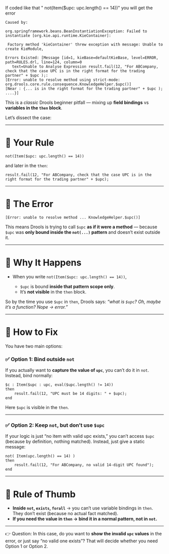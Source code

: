 

If coded like that "  not(Item($upc: upc.length() == 14))" you will get the error
```
Caused by: 

org.springframework.beans.BeanInstantiationException: Failed to instantiate [org.kie.api.runtime.KieContainer]:

 Factory method 'kieContainer' threw exception with message: Unable to create KieModule,

Errors Existed: [Message [id=1, kieBase=defaultKieBase, level=ERROR, path=RULES.drl, line=124, column=0
   text=Unable to Analyse Expression result.fail(12, "For ABCompany, check that the case UPC is in the right format for the trading partner" + $upc );:
[Error: unable to resolve method using strict-mode: org.drools.core.rule.consequence.KnowledgeHelper.$upc()]
[Near : {... is in the right format for the trading partner" + $upc ); ....}]
```

This is a *classic* Drools beginner pitfall — mixing up **field bindings** vs **variables in the `then` block**.

Let’s dissect the case:

---

# 🔹 Your Rule

```drl
not(Item($upc: upc.length() == 14))
```

and later in the `then`:

```drl
result.fail(12, "For ABCompany, check that the case UPC is in the right format for the trading partner" + $upc);
```

---

# 🔹 The Error

```
[Error: unable to resolve method ... KnowledgeHelper.$upc()]
```

This means Drools is trying to call `$upc` **as if it were a method** — because `$upc` was **only bound inside the `not(...)` pattern** and doesn’t exist outside it.

---

# 🔹 Why It Happens

* When you write `not(Item($upc: upc.length() == 14))`,

  * `$upc` is bound **inside that pattern scope only**.
  * It’s **not visible** in the `then` block.

So by the time you use `$upc` in `then`, Drools says: *“what is `$upc`? Oh, maybe it’s a function? Nope → error.”*

---

# 🔹 How to Fix

You have two main options:

### ✅ Option 1: Bind outside `not`

If you actually want to **capture the value of `upc`**, you can’t do it in `not`. Instead, bind normally:

```drl
$c : Item($upc : upc, eval($upc.length() != 14))
then
    result.fail(12, "UPC must be 14 digits: " + $upc);
end
```

Here `$upc` is visible in the `then`.

---

### ✅ Option 2: Keep `not`, but don’t use `$upc`

If your logic is just “no item with valid upc exists,” you can’t access `$upc` (because by definition, nothing matched). Instead, just give a static message:

```drl
not( Item(upc.length() == 14) )
then
    result.fail(12, "For ABCompany, no valid 14-digit UPC found");
end
```

---

# 🎯 Rule of Thumb

* **Inside `not`, `exists`, `forall`** → you can’t use variable bindings in `then`. They don’t exist (because no actual fact matched).
* **If you need the value in `then` → bind it in a normal pattern, not in `not`.**

---

👉 Question: In this case, do you want to **show the invalid `upc` values** in the error, or just say “no valid one exists”?
That will decide whether you need Option 1 or Option 2.
